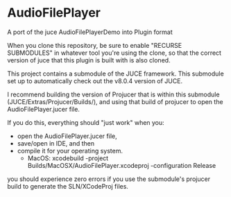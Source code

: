 # AudioFilePlayer
A port of the juce AudioFilePlayerDemo into Plugin format

When you clone this repository, be sure to enable "RECURSE SUBMODULES" in whatever tool you're using the clone, so that the correct version of juce that this plugin is built with is also cloned.

This project contains a submodule of the JUCE framework. This submodule set up to automatically check out the v8.0.4 version of JUCE.

I recommend building the version of Projucer that is within this submodule (JUCE/Extras/Projucer/Builds/), and using that build of projucer to open the AudioFilePlayer.jucer file.

If you do this, everything should "just work" when you: 
- open the AudioFilePlayer.jucer file,
- save/open in IDE, and then
- compile it for your operating system.
  - MacOS: xcodebuild -project Builds/MacOSX/AudioFilePlayer.xcodeproj -configuration Release

you should experience zero errors if you use the submodule's projucer build to generate the SLN/XCodeProj files.
